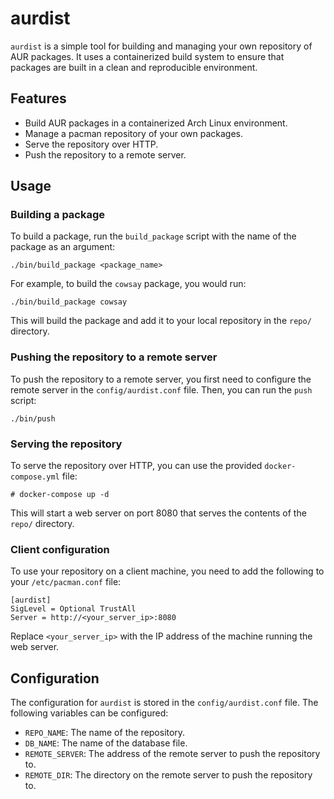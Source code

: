 # aurdist

`aurdist` is a simple tool for building and managing your own repository of AUR packages. It uses a containerized build system to ensure that packages are built in a clean and reproducible environment.

## Features

* Build AUR packages in a containerized Arch Linux environment.
* Manage a pacman repository of your own packages.
* Serve the repository over HTTP.
* Push the repository to a remote server.

## Usage

### Building a package

To build a package, run the `build_package` script with the name of the package as an argument:

```
./bin/build_package <package_name>
```

For example, to build the `cowsay` package, you would run:

```
./bin/build_package cowsay
```

This will build the package and add it to your local repository in the `repo/` directory.

### Pushing the repository to a remote server

To push the repository to a remote server, you first need to configure the remote server in the `config/aurdist.conf` file. Then, you can run the `push` script:

```
./bin/push
```

### Serving the repository

To serve the repository over HTTP, you can use the provided `docker-compose.yml` file:

```
# docker-compose up -d
```

This will start a web server on port 8080 that serves the contents of the `repo/` directory.

### Client configuration

To use your repository on a client machine, you need to add the following to your `/etc/pacman.conf` file:

```
[aurdist]
SigLevel = Optional TrustAll
Server = http://<your_server_ip>:8080
```

Replace `<your_server_ip>` with the IP address of the machine running the web server.

## Configuration

The configuration for `aurdist` is stored in the `config/aurdist.conf` file. The following variables can be configured:

* `REPO_NAME`: The name of the repository.
* `DB_NAME`: The name of the database file.
* `REMOTE_SERVER`: The address of the remote server to push the repository to.
* `REMOTE_DIR`: The directory on the remote server to push the repository to.

